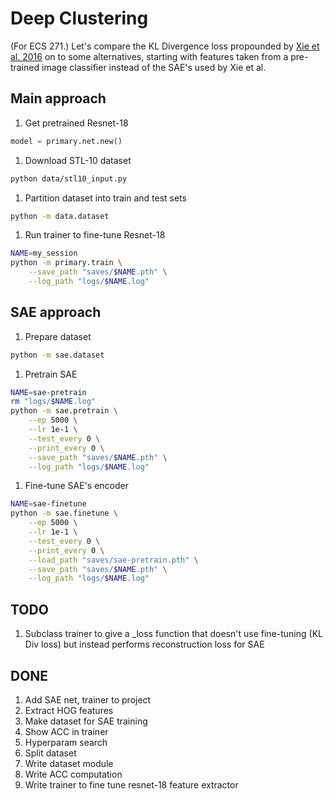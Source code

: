 # Deep Clustering

(For ECS 271.) Let's compare the KL Divergence loss propounded by [Xie et al. 2016](https://arxiv.org/abs/1511.06335v2) on to some alternatives, starting with features taken from a pre-trained image classifier instead of the SAE's used by Xie et al.

## Main approach

1. Get pretrained Resnet-18
```python
model = primary.net.new()
```

1. Download STL-10 dataset
```bash
python data/stl10_input.py
```

1. Partition dataset into train and test sets
```bash
python -m data.dataset
```

1. Run trainer to fine-tune Resnet-18
```bash
NAME=my_session
python -m primary.train \
	--save_path "saves/$NAME.pth" \
	--log_path "logs/$NAME.log"
```

## SAE approach

1. Prepare dataset
```bash
python -m sae.dataset
```

1. Pretrain SAE
```bash
NAME=sae-pretrain
rm "logs/$NAME.log"
python -m sae.pretrain \
	--ep 5000 \
	--lr 1e-1 \
	--test_every 0 \
	--print_every 0 \
	--save_path "saves/$NAME.pth" \
	--log_path "logs/$NAME.log"
```

1. Fine-tune SAE's encoder
```bash
NAME=sae-finetune
python -m sae.finetune \
	--ep 5000 \
	--lr 1e-1 \
	--test_every 0 \
	--print_every 0 \
	--load_path "saves/sae-pretrain.pth" \
	--save_path "saves/$NAME.pth" \
	--log_path "logs/$NAME.log"
```

## TODO

1. Subclass trainer to give a _loss function that doesn't use fine-tuning (KL Div loss) but instead performs reconstruction loss for SAE

## DONE

1. Add SAE net, trainer to project
1. Extract HOG features
1. Make dataset for SAE training
1. Show ACC in trainer
1. Hyperparam search
1. Split dataset
1. Write dataset module
1. Write ACC computation
1. Write trainer to fine tune resnet-18 feature extractor

